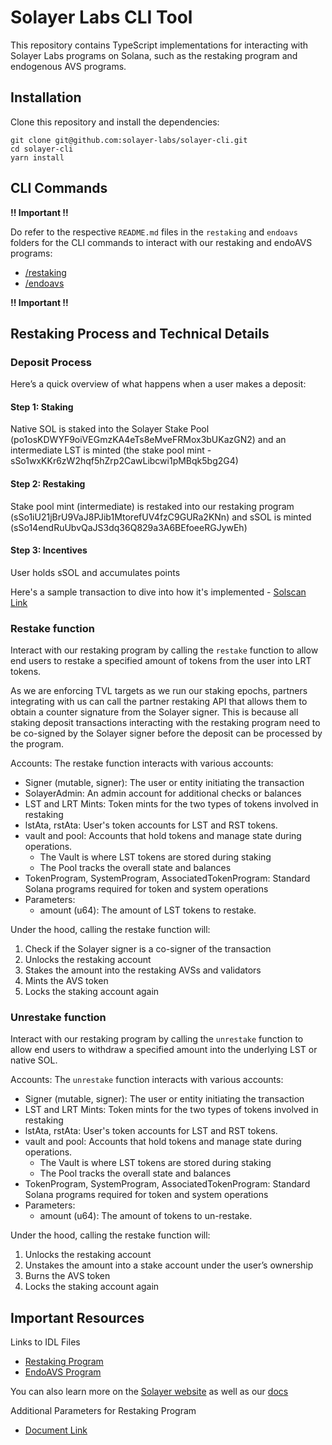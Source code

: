# Solayer Labs CLI Tool

This repository contains TypeScript implementations for interacting with Solayer Labs programs on Solana, such as the restaking program and endogenous AVS programs.

## Installation

Clone this repository and install the dependencies:

```
git clone git@github.com:solayer-labs/solayer-cli.git
cd solayer-cli
yarn install
```

## CLI Commands

**!! Important !!**

Do refer to the respective `README.md` files in the `restaking` and `endoavs` folders for the CLI commands to interact with our restaking and endoAVS programs: 
 - [/restaking](https://github.com/solayer-labs/solayer-cli/restaking)
 - [/endoavs](https://github.com/solayer-labs/solayer-cli/endoavs)

**!! Important !!**


## Restaking Process and Technical Details

### Deposit Process

Here’s a quick overview of what happens when a user makes a deposit:

#### Step 1: Staking

Native SOL is staked into the Solayer Stake Pool (po1osKDWYF9oiVEGmzKA4eTs8eMveFRMox3bUKazGN2) and an intermediate LST is minted (the stake pool mint - sSo1wxKKr6zW2hqf5hZrp2CawLibcwi1pMBqk5bg2G4)

#### Step 2: Restaking

Stake pool mint (intermediate) is restaked into our restaking program (sSo1iU21jBrU9VaJ8PJib1MtorefUV4fzC9GURa2KNn) and sSOL is minted (sSo14endRuUbvQaJS3dq36Q829a3A6BEfoeeRGJywEh)

#### Step 3: Incentives

User holds sSOL and accumulates points

Here's a sample transaction to dive into how it's implemented - [Solscan Link ](https://solscan.io/tx/5cJ2eeBUjuugVhCLW7vys8usbcE73AS6WYwxQNdmgBJYoTpoi9w9KL54VBjpEZYuMeDkEaTVfzZozsVkx4ZfBjK)

### Restake function

Interact with our restaking program by calling the `restake` function to allow end users to restake a specified amount of tokens from the user into LRT tokens.

As we are enforcing TVL targets as we run our staking epochs, partners integrating with us can call the partner restaking API that allows them to obtain a counter signature from the Solayer signer. This is because all staking deposit transactions interacting with the restaking program need to be co-signed by the Solayer signer before the deposit can be processed by the program.

Accounts: The restake function interacts with various accounts:

- Signer (mutable, signer): The user or entity initiating the transaction
- SolayerAdmin: An admin account for additional checks or balances
- LST and LRT Mints: Token mints for the two types of tokens involved in restaking
- lstAta, rstAta: User's token accounts for LST and RST tokens.
- vault and pool: Accounts that hold tokens and manage state during operations.
  - The Vault is where LST tokens are stored during staking
  - The Pool tracks the overall state and balances
- TokenProgram, SystemProgram, AssociatedTokenProgram: Standard Solana programs required for token and system operations
- Parameters:
  - amount (u64): The amount of LST tokens to restake.

Under the hood, calling the restake function will:

1. Check if the Solayer signer is a co-signer of the transaction
2. Unlocks the restaking account
3. Stakes the amount into the restaking AVSs and validators
4. Mints the AVS token
5. Locks the staking account again

### Unrestake function

Interact with our restaking program by calling the `unrestake` function to allow end users to withdraw a specified amount into the underlying LST or native SOL.

Accounts: The `unrestake` function interacts with various accounts:

- Signer (mutable, signer): The user or entity initiating the transaction
- LST and LRT Mints: Token mints for the two types of tokens involved in restaking
- lstAta, rstAta: User's token accounts for LST and RST tokens.
- vault and pool: Accounts that hold tokens and manage state during operations.
  - The Vault is where LST tokens are stored during staking
  - The Pool tracks the overall state and balances
- TokenProgram, SystemProgram, AssociatedTokenProgram: Standard Solana programs required for token and system operations
- Parameters:
  - amount (u64): The amount of tokens to un-restake.

Under the hood, calling the restake function will:

1. Unlocks the restaking account
2. Unstakes the amount into a stake account under the user’s ownership
3. Burns the AVS token
4. Locks the staking account again

## Important Resources

Links to IDL Files

- [Restaking Program](https://github.com/solayer-labs/solayer-cli/blob/main/restaking/utils/restaking_program.json)
- [EndoAVS Program](https://github.com/solayer-labs/solayer-cli/blob/main/endoavs/utils/endoavs_program.json)

You can also learn more on the [Solayer website](https://solayer.org/) as well as our [docs](https://docs.solayer.org/)

Additional Parameters for Restaking Program

- [Document Link](https://docs.google.com/document/d/1FWAKJS-eimrhqNu9uA6P-hP_pJ69wDl54ELQW5j45_U/edit#heading=h.yzvkhpaun3bj)

